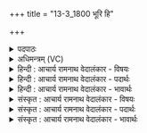 +++
title = "13-3_1800 भूरि हि"

+++
<details><summary>पदपाठः</summary>

भू꣡रि꣢꣯। हि। ते꣢। स꣡व꣢꣯ना। मा꣡नु꣢꣯षेषु। भू꣡रि꣢꣯। म꣣नीषी꣢। ह꣣वते। त्वा꣢म्। इत्। मा। आ꣣रे꣢। अ꣢स्म꣢त्। म꣣घवन्। ज्यो꣢क्। क꣣रि꣡ति꣢। १८००।
</details>

<details><summary>अधिमन्त्रम् (VC)</summary>

- इन्द्रः
- वसिष्ठो मैत्रावरुणिः
- विराडनुष्टुप्
- गान्धारः
</details>

<details><summary>हिन्दी : आचार्य रामनाथ वेदालंकार - विषयः</summary>

आगे फिर उसी विषय का वर्णन है।
</details>

<details><summary>हिन्दी : आचार्य रामनाथ वेदालंकार - पदार्थः</summary>

पदार्थान्वयभाषाः -  हे इन्द्र जगदीश ! (मानुषेषु) मनुष्यों में (ते) आपके (सवना) आनन्द-प्रदान (भूरि हि) बहुत हैं। (मनीषी) मनस्वी जन (त्वाम् इत्) आपको ही (भूरि) बहुत-बहुत (हवते) पुकारता है। हे (मघवन्) धनों के अधीश्वर ! आप स्वयं को (अस्मत्) हमसे (ज्योक्) देर तक (आरे) दूर (मा कः) मत रखो ॥३॥
</details>

<details><summary>हिन्दी : आचार्य रामनाथ वेदालंकार - भावार्थः</summary>

भावार्थभाषाः -  उपास्य और उपासक की समीपता से ही उपासना सफल होती है ॥३॥ इस खण्ड में जीवात्मा, परमात्मा, आचार्य, धनदान तथा उपास्य-उपासक के विषयों का वर्णन होने से इस खण्ड की पूर्व खण्ड के साथ सङ्गति है ॥ बीसवें अध्याय में तृतीय खण्ड समाप्त।
</details>

<details><summary>संस्कृत : आचार्य रामनाथ वेदालंकार - विषयः</summary>

अथ पुनरपि स एव विषय उच्यते।
</details>

<details><summary>संस्कृत : आचार्य रामनाथ वेदालंकार - पदार्थः</summary>

पदार्थान्वयभाषाः -  हे इन्द्र जगदीश ! (मानुषेषु) मनुष्येषु (ते) तव (सवना) सवनानि आनन्दप्रदानानि (भूरि हि) भूरीणि खलु वर्तन्ते। (मनीषी) मनस्वी जनः (त्वाम् इत्) त्वामेव (भूरि) बहु (हवते) आह्वयति। हे (मघवन्) धनाधिप ! त्वम् स्वात्मानम् (अस्मत्) अस्माकं सकाशात् (ज्योक्) चिरम् (आरे) दूरे (मा कः) मा कार्षीः।[करोतेर्लुङि ‘मन्त्रे घसह्वर०’ अ० २।४।८० इति च्लेर्लुक्]॥३॥२
</details>

<details><summary>संस्कृत : आचार्य रामनाथ वेदालंकार - भावार्थः</summary>

भावार्थभाषाः -  उपास्योपासकयोः सामीप्येनैवोपासना फलवती जायते ॥३॥ अस्मिन् खण्डे जीवात्मनः परमात्मन आचार्यस्य धनदानस्योपास्योपासकयोश्च विषयाणां वर्णनादेतत्खण्डस्य पूर्वखण्डेन संगतिर्विज्ञेया ॥
</details>